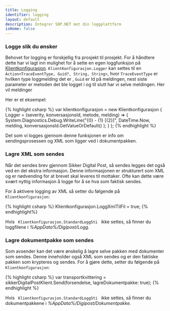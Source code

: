 ```yaml
---
title: Logging
identifier: logging
layout: default
description: Integrer SDP.NET mot din loggplattform
isHome: false
---
```


<h3 id="customlogger">Logge slik du ønsker</h3>

Behovet for logging er forskjellig fra prosjekt til prosjekt. For å håndtere dette har vi lagt inn mulighet for å sette en egen loggfunksjon på [Klientkonfigurasjon]({{site.coreUrl}}/#Klientkonfigurasjon). `KlientKonfigurasjon.Logger` kan settes til en `Action<TraceEventType, Guid?, String, String>`, hvor `TraceEventType` er hvilken type loggmelding det er , `Guid` er Id på meldingen, nest siste parameter er metoden det ble logget i og til slutt har vi selve meldingen. Her vil meldinger 

Her er et eksempel:

{% highlight csharp %}
var klientkonfigurasjon = new Klientkonfigurasjon
{
    Logger = (severity, konversasjonsId, metode, melding) =>
    {
        System.Diagnostics.Debug.WriteLine("{0} - {1} [{2}]", 
            DateTime.Now, 
            melding, 
            konversasjonsId.GetValueOrDefault()
        );
    }
};
{% endhighlight %}

Det som vi logges gjennom denne funksjonen er info om sendingsprosessen og XML som ligger ved i dokumentpakken. 

<h3 id="lagrexmltilfil"> Lagre XML som sendes</h3>

Når det sendes brev gjennom Sikker Digital Post, så sendes legges det også ved en del ekstra informasjon. Denne informasjonen er strukturert som XML og er nødvending for at brevet skal leveres til mottaker. Ofte kan dette være svært nyttig informasjon å logge for å se hva som faktisk sendes. 

For å aktivere logging av XML så setter du følgende på <code>Klientkonfigurasjon</code>:

{% highlight csharp %}
Klientkonfigurasjon.LoggXmlTilFil = true;
{% endhighlight%}

Hvis <code> Klientkonfigurasjon.StandardLoggSti </code> ikke settes, så finner du loggfilene i _%AppData%/Digipost/Logg_.


<h3 id="dokumentpakkelogger">Lagre dokumentpakke som sendes</h3>

Som avsender kan det være ønskelig å lagre selve pakken med dokumenter som sendes. Denne inneholder også XML som sendes og er den faktiske pakken som krypteres og sendes. For å gjøre dette, setter du følgende på <code>Klientkonfigurasjon</code>:

{% highlight csharp %}
var transportkvittering = sikkerDigitalPostKlient.Send(forsendelse, lagreDokumentpakke: true);
{% endhighlight %}

Hvis <code> Klientkonfigurasjon.StandardLoggSti </code> ikke settes, så finner du dokumentpakkene i _%AppData%/Digipost/Dokumentpakke_.
